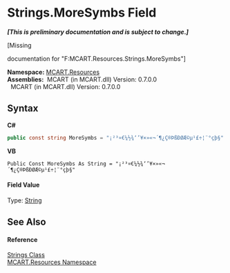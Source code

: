 # Strings.MoreSymbs Field
 _**\[This is preliminary documentation and is subject to change.\]**_

\[Missing <summary> documentation for "F:MCART.Resources.Strings.MoreSymbs"\]

**Namespace:**&nbsp;<a href="041b170e-5907-685d-b002-4dcd9adea31f">MCART.Resources</a><br />**Assemblies:**&nbsp;&nbsp;MCART (in MCART.dll) Version: 0.7.0.0<br />&nbsp;&nbsp;MCART (in MCART.dll) Version: 0.7.0.0<br />

## Syntax

**C#**<br />
``` C#
public const string MoreSymbs = "¡²³¤€¼½¾‘’¥×»«¬´¶¿Ç®ÞßÐØÆ©µ¹£÷¦¨°çþ§"
```

**VB**<br />
``` VB
Public Const MoreSymbs As String = "¡²³¤€¼½¾‘’¥×»«¬´¶¿Ç®ÞßÐØÆ©µ¹£÷¦¨°çþ§"
```


#### Field Value
Type: <a href="http://msdn2.microsoft.com/es-es/library/s1wwdcbf" target="_blank">String</a>

## See Also


#### Reference
<a href="405d9625-9048-d87c-0dfb-200370247352">Strings Class</a><br /><a href="041b170e-5907-685d-b002-4dcd9adea31f">MCART.Resources Namespace</a><br />